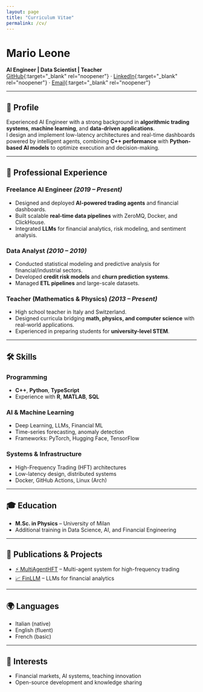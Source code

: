 ```yaml
---
layout: page
title: "Curriculum Vitae"
permalink: /cv/
---
```


# Mario Leone  

**AI Engineer | Data Scientist | Teacher**  
[GitHub](https://github.com/AstroMarius){:target="_blank" rel="noopener"} · [LinkedIn](https://linkedin.com/in/marioleone){:target="_blank" rel="noopener"} · [Email](mailto:mario@example.com){:target="_blank" rel="noopener"}

---

## 🎯 Profile
Experienced AI Engineer with a strong background in **algorithmic trading systems**, **machine learning**, and **data-driven applications**.  
I design and implement low-latency architectures and real-time dashboards powered by intelligent agents, combining **C++ performance** with **Python-based AI models** to optimize execution and decision-making.  

---

## 💼 Professional Experience

### Freelance AI Engineer *(2019 – Present)*
- Designed and deployed **AI-powered trading agents** and financial dashboards.  
- Built scalable **real-time data pipelines** with ZeroMQ, Docker, and ClickHouse.  
- Integrated **LLMs** for financial analytics, risk modeling, and sentiment analysis.  

### Data Analyst *(2010 – 2019)*
- Conducted statistical modeling and predictive analysis for financial/industrial sectors.  
- Developed **credit risk models** and **churn prediction systems**.  
- Managed **ETL pipelines** and large-scale datasets.  

### Teacher (Mathematics & Physics) *(2013 – Present)*
- High school teacher in Italy and Switzerland.  
- Designed curricula bridging **math, physics, and computer science** with real-world applications.  
- Experienced in preparing students for **university-level STEM**.  

---

## 🛠 Skills

### Programming
- **C++**, **Python**, **TypeScript**  
- Experience with **R**, **MATLAB**, **SQL**  

### AI & Machine Learning
- Deep Learning, LLMs, Financial ML  
- Time-series forecasting, anomaly detection  
- Frameworks: PyTorch, Hugging Face, TensorFlow  

### Systems & Infrastructure
- High-Frequency Trading (HFT) architectures  
- Low-latency design, distributed systems  
- Docker, GitHub Actions, Linux (Arch)  

---

## 🎓 Education
- **M.Sc. in Physics** – University of Milan  
- Additional training in Data Science, AI, and Financial Engineering  

---

## 📄 Publications & Projects
- [⚡ MultiAgentHFT](../projects/multiagenthft) – Multi-agent system for high-frequency trading  
- [📈 FinLLM](../projects/finllm) – LLMs for financial analytics  

---

## 🌍 Languages
- Italian (native)  
- English (fluent)  
- French (basic)  

---

## 📌 Interests
- Financial markets, AI systems, teaching innovation  
- Open-source development and knowledge sharing
